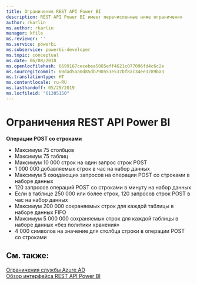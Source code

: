 ```yaml
---
title: Ограничения REST API Power BI
description: REST API Power BI имеет перечисленные ниже ограничения
author: rkarlin
ms.author: rkarlin
manager: kfile
ms.reviewer: ''
ms.service: powerbi
ms.subservice: powerbi-developer
ms.topic: conceptual
ms.date: 06/08/2018
ms.openlocfilehash: 6699167cecebea5085eff4621c077096fd4c6c2e
ms.sourcegitcommit: 60dad5aa0d85db790553e537bf8ac34ee3289ba3
ms.translationtype: HT
ms.contentlocale: ru-RU
ms.lasthandoff: 05/29/2019
ms.locfileid: "61385150"
---
```

# <a name="power-bi-rest-api-limitations"></a>Ограничения REST API Power BI  
  
**Операции POST со строками**
  
* Максимум 75 столбцов
* Максимум 75 таблиц
* Максимум 10 000 строк на один запрос строк POST  
* 1 000 000 добавляемых строк в час на набор данных  
* Максимум 5 ожидающих запросов на операции POST со строками в наборе данных  
* 120 запросов операций POST со строками в минуту на набор данных
* Если в таблице 250 000 или более строк, 120 запросов строк POST в час на набор данных
* Максимум 200 000 сохраняемых строк для каждой таблицы в наборе данных FIFO
* Максимум 5 000 000 сохраняемых строк для каждой таблицы в наборе данных «без политики хранения»  
* 4 000 символов на значение для столбца строки в операции POST со строками
  
## <a name="see-also"></a>См. также:

[Ограничения службы Azure AD](https://docs.microsoft.com/azure/active-directory/active-directory-service-limits-restrictions)   
[Обзор интерфейса REST API Power BI](https://docs.microsoft.com/rest/api/power-bi/)